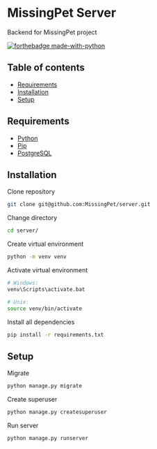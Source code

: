 # MissingPet Server

Backend for MissingPet project

[![forthebadge made-with-python](http://ForTheBadge.com/images/badges/made-with-python.svg)](https://www.python.org/)

<a name=""></a>

## Table of contents

- [Requirements](#requirements)
- [Installation](#installation)
- [Setup](#setup)

<a name="requirements"></a>

## Requirements

- [Python](https://www.python.org/downloads/)
- [Pip](https://pip.pypa.io/en/stable/installing/)
- [PostgreSQL](https://www.postgresql.org/download/)

<a name="installation"></a>

## Installation

Clone repository

```bash
git clone git@github.com:MissingPet/server.git
```

Change directory

```bash
cd server/
```

Create virtual environment

```bash
python -m venv venv
```

Activate virtual environment

```bash
# Windows:
venv\Scripts\activate.bat

# Unix:
source venv/bin/activate
```

Install all dependencies

```bash
pip install -r requirements.txt
```

<a name="setup"></a>

## Setup

Migrate

```python
python manage.py migrate
```

Create superuser

```python
python manage.py createsuperuser
```

Run server

```python
python manage.py runserver
```
